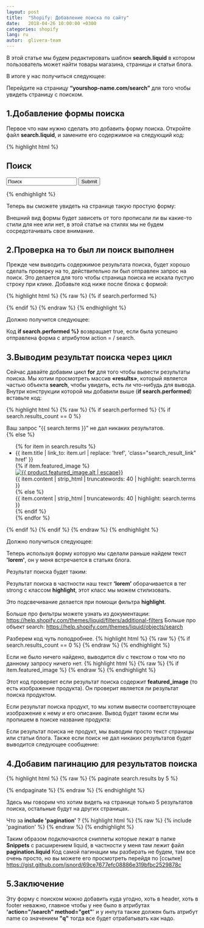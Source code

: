 ```yaml
---
layout: post
title:  "Shopify: Добавление поиска по сайту"
date:   2018-04-26 10:00:00 +0300
categories: shopify
lang: ru
autor:  glivera-team
---
```


В этой статье мы будем редактировать шаблон <b>search.liquid</b> в котором пользователь может найти товары магазина, страницы и статьи блога.

В итоге у нас получиться следующее:
<img alt="" src="../../../../i/search-1.jpg">

Перейдите на страницу <b>“yourshop-name.com/search”</b> для того чтобы увидеть страницу с поиском.

## 1.Добавление формы поиска

Первое что нам нужно сделать это добавить форму поиска. Откройте файл <b>search.liquid</b>, и замените его содержимое на следующий код:

{% highlight html %}
<h2 class="title_h2">Поиск</h2>
<div class="search">
	<form action="/search" method="get" class="search_form">
		<div class="search_row">
			<input class="search_input" type="text" name="q" value="Поиск">
			<input type="submit"  class="search_btn">
		</div>
	</form>
</div>
{% endhighlight %}

Теперь вы сможете увидеть на странице такую простую форму:
<img alt="" src="../../../../i/search-2.jpg">

Внешний вид формы будет зависеть от того прописали ли вы какие-то стили для нее или нет, в этой статье на стилях мы не будем сосредотачивать свое внимание.

## 2.Проверка на то был ли поиск выполнен

Прежде чем выводить содержимое результата поиска, будет хорошо сделать проверку на то, действительно ли был отправлен запрос на поиск. Это делается для того чтобы страница поиска не искала пустую строку при клике. Добавьте код ниже после блока с формой:

{% highlight html %}
{% raw  %}
{% if search.performed %}

{% endif %}
{% endraw %}
{% endhighlight %}

Должно получится следующее:
<img alt="" src="../../../../i/search-2.jpg">

Код <b>if search.performed %}</b> возвращает true, если была успешно отправлена форма с атрибутом action = / search.

## 3.Выводим результат поиска через цикл

Сейчас давайте добавим цикл <b>for</b> для того чтобы вывести результаты поиска. Мы хотим просмотреть массив <b>«results»</b>, который является частью объекта <b>search</b>, чтобы увидеть, есть ли что-нибудь для вывода.
Внутри конструкции которой мы добавили выше (<b>if search.performed</b>) вставьте код:

{% highlight html %}
{% raw %}
{% if search.performed %}
	{% if search.results_count == 0 %}
		<div class="search_none">Ваш запрос <span class="search_none_result">"{{ search.terms }}"</span> не дал никаких результатов.</div>
	{% else %}
		<ul class="search_result">
			{% for item in search.results %}
				<li class="search_result_item">
					<div class="search_result_title">{{ item.title | link_to: item.url | replace: 'href', 'class="search_result_link" href' }}</div>
					{% if item.featured_image %}
						<div class="product">
							<a class="product_i_link" href="{{ item.url }}">
								<img class="product_img" src="{{ item.featured_image.src | product_img_url: 'small' }}" alt="{{ product.featured_image.alt | escape}}">
							</a>
						</div>
						<div class="search_result_text">{{ item.content | strip_html | truncatewords: 40 | highlight: search.terms }}</div>
						{% else %}
							<div class="search_result_text">{{ item.content | strip_html | truncatewords: 40 | highlight: search.terms }}</div>
					{% endif %}
				</li>
			{% endfor %}
		</ul>
	{% endif %}
{% endif %}
{% endraw %}
{% endhighlight %}

Должно получиться следующее:
<img alt="" src="../../../../i/search-4.jpg">

Теперь используя форму которую мы сделали раньше найдем текст <b>'lorem'</b>, он у меня встречается в статьях блога.

Результат поиска будет таким:
<img alt="" src="../../../../i/search-1.jpg">

Результат поиска в частности наш текст <b>‘lorem’</b> оборачивается в тег strong с классом <b>highlight</b>, этот класс мы можем стилизовать.

Это подсвечивание делается при помощи фильтра <b>highlight</b>.

Больше про фильтры можете узнать из документации: https://help.shopify.com/themes/liquid/filters/additional-filters
Больше про объект search: https://help.shopify.com/themes/liquid/objects/search

Разберем код чуть поподробнее.
{% highlight html %}
{% raw %}
{% if search.results_count == 0 %}
{% endraw %}
{% endhighlight %}

Если не было ничего найдено, выводится div с текстом о том что по данному запросу ничего нет.
{% highlight html %}
{% raw %}
{% if item.featured_image %}
{% endraw %}
{% endhighlight %}

Этот код проверяет если результат поиска содержит <b>featured_image</b> (то есть изображение продукта). Он проверит является ли результат поиска продуктом.

Если результат поиска продукт, то мы хотим вывести соответствующее изображение к нему и его описание. Вывод будет таким если мы пропишем в поиске название продукта:
<img alt="" src="../../../../i/search-6.jpg">

Если результат поиска не продукт, мы выводим просто текст страницы или статьи блога. Также если поиск не дал никаких результатов будет выводится следующее сообщение:
<img alt="" src="../../../../i/search-7.jpg">

## 4.Добавим пагинацию для результатов поиска

{% highlight html %}
{% raw %}
{% paginate search.results by 5 %}

{% endpaginate %}
{% endraw %}
{% endhighlight %}

Здесь мы говорим что хотим видеть на странице только 5 результатов поиска, остальные будут на других страницах.
<img alt="" src="../../../../i/search-8.jpg">

Что за <b> include 'pagination'</b> ?
{% highlight html %}
{% raw %}
{% include 'pagination' %}
{% endraw %}
{% endhighlight %}

Таким образом подключаются сниппеты которые лежат в папке <b>Snippets</b> с расширением liquid, в частности у меня там лежит файл <b>pagination.liquid</b> Код самой пагинации мы разбирать не будем, там все очень просто, но вы можете его просмотреть перейдя по [ссылке] https://gist.github.com/jsnord/69ce7677efc08886e319bfbc2529878c


## 5.Заключение

Эту форму с поиском можно добавить куда угодно, хоть в header, хоть в footer неважно, главное чтобы у нее было в атрибутах <b>'action="/search" method="get"</b>' и у инпута также должен быть атрибут name со значением <b>"q"</b> тогда все будет отрабатывать как надо.
